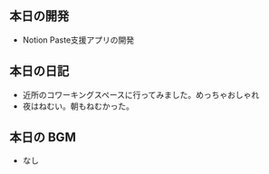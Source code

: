## 本日の開発
- Notion Paste支援アプリの開発

## 本日の日記
- 近所のコワーキングスペースに行ってみました。めっちゃおしゃれ
- 夜はねむい。朝もねむかった。

## 本日の BGM
- なし
